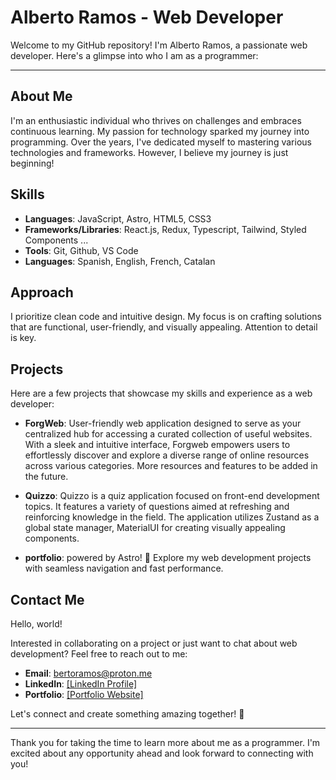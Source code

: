 # Alberto Ramos - Web Developer

Welcome to my GitHub repository! I'm Alberto Ramos, a passionate web developer. Here's a glimpse into who I am as a programmer:

---

## About Me

I'm an enthusiastic individual who thrives on challenges and embraces continuous learning. My passion for technology sparked my journey into programming. Over the years, I've dedicated myself to mastering various technologies and frameworks. However, I believe my journey is just beginning!

## Skills

- **Languages**: JavaScript, Astro, HTML5, CSS3
- **Frameworks/Libraries**: React.js, Redux, Typescript, Tailwind, Styled Components ... 
- **Tools**: Git, Github, VS Code
- **Languages**: Spanish, English, French, Catalan

## Approach

I prioritize clean code and intuitive design. My focus is on crafting solutions that are functional, user-friendly, and visually appealing. Attention to detail is key.

## Projects

Here are a few projects that showcase my skills and experience as a web developer:

- **ForgWeb**: User-friendly web application designed to serve as your centralized hub for accessing a curated collection of useful websites. With a sleek and intuitive interface, Forgweb empowers users to effortlessly discover and explore a diverse range of online resources across various categories. More resources and features to be added in the future.
  
- **Quizzo**: Quizzo is a quiz application focused on front-end development topics. It features a variety of questions aimed at refreshing and reinforcing knowledge in the field. The application utilizes Zustand as a global state manager, MaterialUI for creating visually appealing components.

- **portfolio**: powered by Astro! 🚀 Explore my web development projects with seamless navigation and fast performance.

## Contact Me

<html>
  <body>
    <p>Hello, world!</p>
  </body>
</html>

Interested in collaborating on a project or just want to chat about web development? Feel free to reach out to me:

- **Email**: bertoramos@proton.me
- **LinkedIn**: [[LinkedIn Profile]](https://www.linkedin.com/in/alberto-ramos-munoz-372000105/)
- **Portfolio**: [[Portfolio Website]
](https://alberto-ramos-webdev.netlify.app/)

Let's connect and create something amazing together! 🚀

---

Thank you for taking the time to learn more about me as a programmer. I'm excited about any opportunity ahead and look forward to connecting with you!
